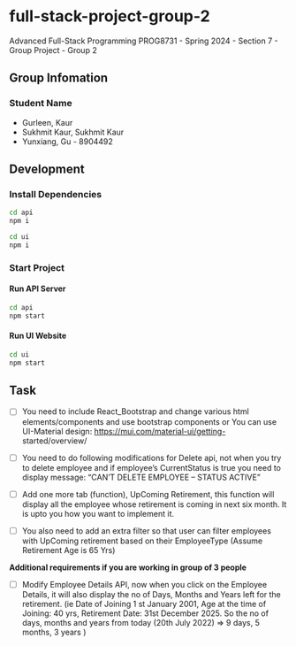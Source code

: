 # full-stack-project-group-2

Advanced Full-Stack Programming PROG8731 - Spring 2024 - Section 7 - Group Project - Group 2

## Group Infomation

### Student Name

- Gurleen, Kaur
- Sukhmit Kaur, Sukhmit Kaur
- Yunxiang, Gu - 8904492

## Development

### Install Dependencies

```bash
cd api
npm i

cd ui
npm i
```

### Start Project

#### Run API Server

```bash
cd api
npm start
```

#### Run UI Website

```bash
cd ui
npm start
```


## Task

- [ ] You need to include React_Bootstrap and change various html elements/components and use
bootstrap components or You can use UI-Material design: <https://mui.com/material-ui/getting->
started/overview/

- [ ] You need to do following modifications for Delete api, not when you try to delete employee and
if employee’s CurrentStatus is true you need to display message: “CAN’T DELETE EMPLOYEE –
STATUS ACTIVE”

- [ ]  Add one more tab (function), UpComing Retirement, this function will display all the employee
whose retirement is coming in next six month. It is upto you how you want to implement it.

- [ ]  You also need to add an extra filter so that user can filter employees with UpComing retirement
based on their EmployeeType (Assume Retirement Age is 65 Yrs)

**Additional requirements if you are working in group of 3 people**

- [ ] Modify Employee Details API, now when you click on the Employee Details, it will also display
the no of Days, Months and Years left for the retirement. (ie Date of Joining 1 st January 2001,
Age at the time of Joining: 40 yrs, Retirement Date: 31st December 2025. So the no of days,
months and years from today (20th July 2022) => 9 days, 5 months, 3 years )